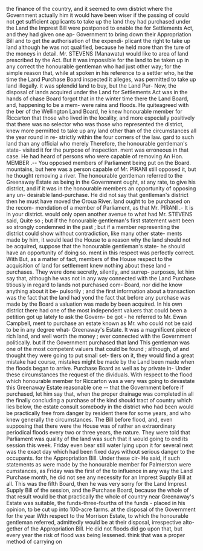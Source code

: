 the finance of the country, and it seemed to own district where the Government actually him it would have been wiser if the passing of could not get sufficient applicants to take up the land they had purchased under the Land the Imprest Bill were postponed to enable the for Settlements Act, and they had given one ap- Government to bring down their Appropriation Bill and to get the authorisation of the expendi- plicant the right to take up land although he was not qualified, because he held more than the ture of the moneys in detail. Mr. STEVENS (Manawatu) would like to area of land prescribed by the Act. But it was impossible for the land to be taken up in any correct the honourable gentleman who had just other way; for the simple reason that, while at spoken in his reference to a settler who, he the time the Land Purchase Board inspected it alleges, was permitted to take up land illegally. it was splendid land to buy, but the Land Pur- Now, the disposal of lands acquired under the Land for Settlements Act was in the hands of chase Board forgot that in the winter time there the Land Board, and, happening to be a mem- were rains and floods. He quiteagreed with the ber of the Wellington Land Board, he knew honourable member for Riccarton that those who lived in the locality, and more especially positively that there was no selector who was those who represented the district, knew more permitted to take up any land other than of the circumstances all the year round in re- strictly within the four corners of the law. gard to such land than any official who merely Therefore, the honourable gentleman's state- visited it for the purpose of inspection. ment was erroneous in that case. He had heard of persons who were capable of removing An Hon. MEMBER .-- You opposed members of Parliament being put on the Board. mountains, but here was a person capable of Mr. PIRANI still opposed it, but he thought removing a river. The honourable gentleman referred to the Greenaway Estate as being in the Government ought, at any rate, to give his district, and if it was in the honourable members an opportunity of opposing any un- desirable land-purchase. He did not say that gentleman's district then he must have moved the Oroua River. land ought to be purchased on the recom- mendation of a member of Parliament, as that Mr. PIRANI .- It is in your district. would only open another avenue to what had Mr. STEVENS said, Quite so ; but if the honourable gentleman's first statement went been so strongly condemned in the past ; but if a member representing the district could show without contradiction, like many other state- ments made by him, it would lead the House to a reason why the land should not be acquired, suppose that the honourable gentleman's state- he should have an opportunity of doing so. ment in this respect was perfectly correct. With But, as a matter of fact, members of the House respect to the acquisition of land for settlement knew nothing about these land - purchases. They were done secretly, silently, and surrep- purposes, let him say that, although he was not in any way connected with the Land Purchase titiously in regard to lands not purchased com- Board, nor did he know anything about it be- pulsorily ; and the first information about a transaction was the fact that the land had yond the fact that before any purchase was made by the Board a valuation was made by been acquired. In his own district there had one of the most independent valuers that could been a petition got up lately to ask the Govern- be got - he referred to Mr. Ewan Campbell, ment to purchase an estate known as Mr. who could not be said to be in any degree what- Greenaway's Estate. It was a magnificent piece of rich land, and well worth the money ; ever connected with the Government politically. but if the Government purchased that land This gentleman was one of the most competent valuers that could be found ; although, of and thought they were going to put small set- tlers on it, they would find a great mistake had course, mistakes might be made by the Land been made when the floods began to arrive. Purchase Board as well as by private in- Under these circumstances the request of the dividuals. With respect to the flood which honourable member for Riccarton was a very was going to devastate this Greenaway Estate reasonable one -- that the Government before if purchased, let him say that, when the proper drainage was completed in all the finally concluding a purchase of the kind should tract of country which lies below, the estate consult somebody in the district who had been would be practically free from danger by resident there for some years, and who knew generally the circumstances. The Bill before flood, and, even supposing that there were the House was of rather an extraordinary periodical floods every two or three years, the nature. They were told that Parliament was quality of the land was such that it would going to end its session this week. Friday even bear still water lying upon it for several next was the exact day which had been fixed days without serious danger to the occupants. for the Appropriation Bill. Under these cir- He said, if such statements as were made by the honourable member for Palmerston were cumstances, as Friday was the first of the to influence in any way the Land Purchase month, he did not see any necessity for an Imprest Supply Bill at all. This was the fifth Board, then he was very sorry for the Land Imprest Supply Bill of the session, and the Purchase Board, because the whole of that result would be that practically the whole of country near Greenaway's Estate was suitable, the funds-three-fourths of the funds - placed in his opinion, to be cut up into 100-acre farms. at the disposal of the Government for the year With respect to the Morrison Estate, to which the honourable gentleman referred, admittedly would be at their disposal, irrespective alto- gether of the Appropriation Bill. He did not floods did go upon that, but every year the risk of flood was being lessened. think that was a proper method of carrying on 